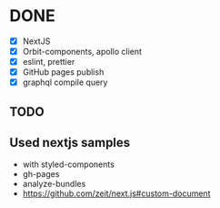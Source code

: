 # DONE

- [x] NextJS
- [x] Orbit-components, apollo client
- [x] eslint, prettier
- [x] GitHub pages publish
- [x] graphql compile query

## TODO

## Used nextjs samples

- with styled-components
- gh-pages
- analyze-bundles
- https://github.com/zeit/next.js#custom-document
